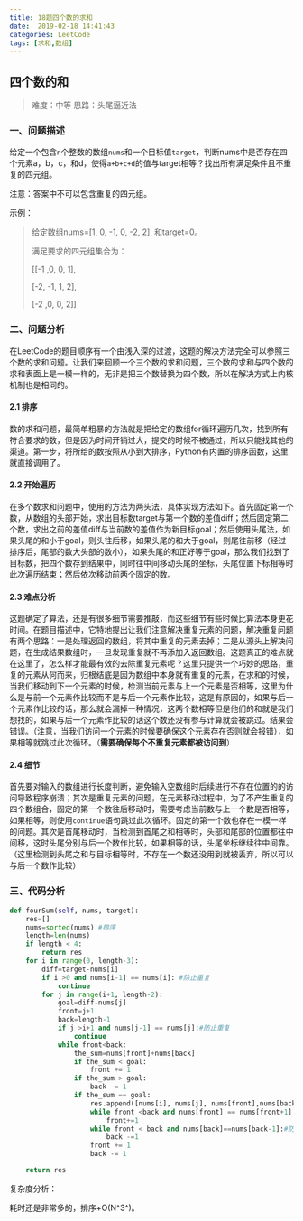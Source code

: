 ```yaml
---
​title: 18题四个数的求和
date:  2019-02-18 14:41:43
categories: LeetCode
tags: [求和,数组]
---
```


## 四个数的和

>难度：中等         思路：头尾逼近法
>

### 一、问题描述

给定一个包含`n`个整数的数组`nums`和一个目标值`target`，判断nums中是否存在四个元素a，b，c，和d，使得`a+b+c+d`的值与target相等？找出所有满足条件且不重复的四元组。

注意：答案中不可以包含重复的四元组。

<!--more-->

示例：

>给定数组nums=[1, 0, -1, 0, -2, 2], 和target=0。
>
>满足要求的四元组集合为：
>
>[[-1 ,0, 0, 1],
>
>[-2, -1, 1, 2],
>
>[-2 ,0, 0, 2]]

### 二、问题分析

在LeetCode的题目顺序有一个由浅入深的过渡，这题的解决方法完全可以参照三个数的求和问题。让我们来回顾一个三个数的求和问题，三个数的求和与四个数的求和表面上是一模一样的，无非是把三个数替换为四个数，所以在解决方式上内核机制也是相同的。

#### 2.1 排序

数的求和问题，最简单粗暴的方法就是把给定的数组for循环遍历几次，找到所有符合要求的数，但是因为时间开销过大，提交的时候不被通过，所以只能找其他的渠道。第一步，将所给的数按照从小到大排序，Python有内置的排序函数，这里就直接调用了。

#### 2.2 开始遍历

在多个数求和问题中，使用的方法为两头法，具体实现方法如下。首先固定第一个数，从数组的头部开始，求出目标数target与第一个数的差值diff；然后固定第二个数，求出之前的差值diff与当前数的差值作为新目标goal；然后使用头尾法，如果头尾的和小于goal，则头往后移，如果头尾的和大于goal，则尾往前移（经过排序后，尾部的数大头部的数小），如果头尾的和正好等于goal，那么我们找到了目标数，把四个数存到结果中，同时往中间移动头尾的坐标，头尾位置下标相等时此次遍历结束；然后依次移动前两个固定的数。

#### 2.3 难点分析

这题确定了算法，还是有很多细节需要推敲，而这些细节有些时候比算法本身更花时间。在题目描述中，它特地提出让我们注意解决重复元素的问题，解决重复问题有两个思路：一是处理返回的数组，将其中重复的元素去掉；二是从源头上解决问题，在生成结果数组时，一旦发现重复就不再添加入返回数组。这题真正的难点就在这里了，怎么样才能最有效的去除重复元素呢？这里只提供一个巧妙的思路，重复的元素从何而来，归根结底是因为数组中本身就有重复的元素，在求和的时候，当我们移动到下一个元素的时候，检测当前元素与上一个元素是否相等，这里为什么是与前一个元素作比较而不是与后一个元素作比较，这是有原因的，如果与后一个元素作比较的话，那么就会漏掉一种情况，这两个数相等但是他们的和就是我们想找的，如果与后一个元素作比较的话这个数还没有参与计算就会被跳过。结果会错误。（注意，当我们访问一个元素的时候要确保这个元素存在否则就会报错），如果相等就跳过此次循环。（**需要确保每个不重复元素都被访问到**）

#### 2.4 细节

首先要对输入的数组进行长度判断，避免输入空数组时后续进行不存在位置的的访问导致程序崩溃；其次是重复元素的问题，在元素移动过程中，为了不产生重复的四个数组合，固定的第一个数往后移动时，需要考虑当前数与上一个数是否相等，如果相等，则使用`continue`语句跳过此次循环。固定的第一个数也存在一模一样的问题。其次是首尾移动时，当检测到首尾之和相等时，头部和尾部的位置都往中间移，这时头尾分别与后一个数作比较，如果相等的话，头尾坐标继续往中间靠。（这里检测到头尾之和与目标相等时，不存在一个数还没用到就被丢弃，所以可以与后一个数作比较）

### 三、代码分析

```Python
def fourSum(self, nums, target):
    res=[]
    nums=sorted(nums) #排序
    length=len(nums)
    if length < 4:
        return res
    for i in range(0, length-3):
        diff=target-nums[i]
        if i >0 and nums[i-1] == nums[i]: #防止重复
            continue
        for j in range(i+1, length-2):
            goal=diff-nums[j]
            front=j+1
            back=length-1
            if j >i+1 and nums[j-1] == nums[j]:#防止重复
                continue
            while front<back:
                the_sum=nums[front]+nums[back]
                if the_sum < goal:
                    front += 1
                if the_sum > goal:
                    back -= 1
                if the_sum == goal:                        
                    res.append([nums[i], nums[j], nums[front],nums[back]])
                    while front <back and nums[front] == nums[front+1]:#防止重复
                        front+=1
                    while front < back and nums[back]==nums[back-1]:#防止重复
                        back -=1
                    front += 1
                    back -= 1

    return res
```

复杂度分析：

耗时还是非常多的，排序+O(N^3^)。





